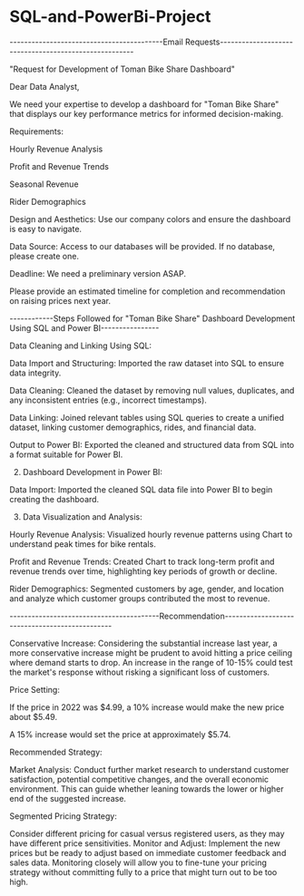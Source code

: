 # SQL-and-PowerBi-Project

------------------------------------------Email Requests------------------------------------------------------

"Request for Development of Toman Bike Share Dashboard"


Dear Data Analyst,

We need your expertise to develop a dashboard for "Toman Bike Share" that displays our
key performance metrics for informed decision-making.

Requirements:

Hourly Revenue Analysis

Profit and Revenue Trends

Seasonal Revenue

Rider Demographics

Design and Aesthetics: Use our company colors and ensure the dashboard is easy to navigate.

Data Source: Access to our databases will be provided. If no database, please create one.

Deadline: We need a preliminary version ASAP.

Please provide an estimated timeline for completion and recommendation on raising prices next year.



------------Steps Followed for "Toman Bike Share" Dashboard Development Using SQL and Power BI----------------

Data Cleaning and Linking Using SQL:

Data Import and Structuring: Imported the raw dataset into SQL to ensure data integrity.

Data Cleaning: Cleaned the dataset by removing null values, duplicates, and any inconsistent 
entries (e.g., incorrect timestamps).

Data Linking: Joined relevant tables using SQL queries to create a unified dataset, linking
customer demographics, rides, and financial data.

Output to Power BI: Exported the cleaned and structured data from SQL into a format suitable
for Power BI.

2. Dashboard Development in Power BI:

Data Import: Imported the cleaned SQL data file into Power BI to begin creating the dashboard.

3. Data Visualization and Analysis:

Hourly Revenue Analysis: Visualized hourly revenue patterns using Chart to understand 
peak times for bike rentals.

Profit and Revenue Trends: Created Chart to track long-term profit and revenue trends
over time, highlighting key periods of growth or decline.

Rider Demographics:
Segmented customers by age, gender, and location and analyze which customer groups 
contributed the most to revenue.


-----------------------------------------Recommendation-----------------------------------------------

Conservative Increase: Considering the substantial increase last year, a more conservative increase might
be prudent to avoid hitting a price ceiling where demand starts to drop. An increase in the range of 10-15% 
could test the market's response without risking a significant loss of customers.


Price Setting:

If the price in 2022 was $4.99, a 10% increase would make the new price about $5.49.

A 15% increase would set the price at approximately $5.74.


Recommended Strategy:

Market Analysis: Conduct further market research to understand customer satisfaction, potential competitive changes,
and the overall economic environment. This can guide whether leaning towards the lower or higher end of the suggested 
increase.

Segmented Pricing Strategy:

Consider different pricing for casual versus registered users, as they may have different price sensitivities.
Monitor and Adjust: Implement the new prices but be ready to adjust based on immediate customer feedback and sales data.
Monitoring closely will allow you to fine-tune your pricing strategy without committing fully to a price that might turn 
out to be too high.
